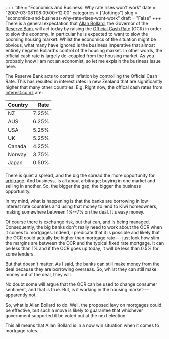 +++
title = "Economics and Business: Why rate rises won't work"
date = "2007-03-08T08:09:00+12:00"
categories = ["Jottings"]
slug = "economics-and-business-why-rate-rises-wont-work"
draft = "False"
+++
There is a general expectation that [Allan
Bollard](http://www.rbnz.govt.nz/monpol/about/0072140.html), the
Governor of the [Reserve Bank](http://www.rbnz.govt.nz/) will act today
by raising the [Official Cash
Rate](http://www.rbnz.govt.nz/monpol/about/0072140.html) (OCR) in order
to slow the economy. In particular
he is expected to want to slow the booming housing market.
Whilst the economics of the situation might be obvious, what many
have ignored is the business imperative that almost entirely negates
Bollard's control of the housing market. In other words, the
official cash rate is largely de-coupled from the housing market.
As you probably know I am not an economist, so let me explain the
business issue here.

The Reserve Bank acts to control inflation by controlling the
Official Cash Rate. This has resulted in interest rates in new
Zealand that are significantly higher that many other countries.
E.g. Right now, the offical cash rates from
[Interest.co.nz](http://www.interest.co.nz/) are:


| Country | Rate |
|-------|----:|
|  NZ     | 7.25%
|  AUS    | 6.25%
|  USA    | 5.25%
|  UK     | 5.25%
|  Canada | 4.25%
|  Norway | 3.75%
|  Japan  | 0.50%

There is quiet a spread, and the big the spread the more opportunity
for [arbitrage](http://en.wikipedia.org/wiki/Arbitrage). And business,
is all about arbitrage; buying in one market and selling in another.
So, the bigger the gap, the bigger the business opportunity.

In my mind, what is happening is that the banks are borrowing in
low interest rate countries and using that money to lend to Kiwi
homeowners, making somewhere between 1%--7% on the deal. It's easy
money.

Of course there is exchange risk, but that can, and is being managed.
Consequently, the big banks don't really need to work about the OCR when
it comes to mortgages. Indeed, I predicate that it is possible and 
likely that the OCR could actually be higher than mortgage rate---
just look how slim the margins are between the OCR and the typical
fixed rate mortgage. It can be less than 1% and if the OCR goes up today, it
will be less than 0.5% for some lenders.

But that doesn't matter. As I said, the banks can still make money
from the deal because they are borrowing overseas. So, whilst they
can still make money out of the deal, they will.

No doubt some will argue that the OCR can be
used to change consumer sentiment, and that is true. But, is it
working in the housing market---apparently not.

So, what is Allan Bollard to do. Well, the proposed levy on
mortgages could be effective, but such a move is likely to guarantee
that whichever government supported it be voted out at the next
election.

This all means that Allan Bollard is in a now win situation when it
comes to mortgage rates...

